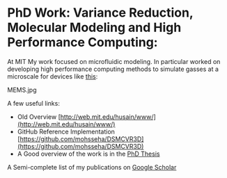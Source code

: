 
# PhD Work: Variance Reduction, Molecular Modeling and High Performance Computing: 

At MIT My work focused on microfluidic modeling. In particular worked on developing high performance computing methods to simulate gasses at a microscale for devices like [this](https://en.wikipedia.org/wiki/Microelectromechanical_systems): 

MEMS.jpg

A few useful links: 

- Old Overview [http://web.mit.edu/husain/www/](http://web.mit.edu/husain/www/)
- GitHub Reference Implementation [https://github.com/mohsseha/DSMCVR3D](https://github.com/mohsseha/DSMCVR3D)
- A Good overview of the work is in the [PhD Thesis](http://web.mit.edu/husain/www/Thesis.pdf)

A Semi-complete list of my publications on [Google Scholar](https://scholar.google.com/citations?user=CugFCugAAAAJ&hl=en)


